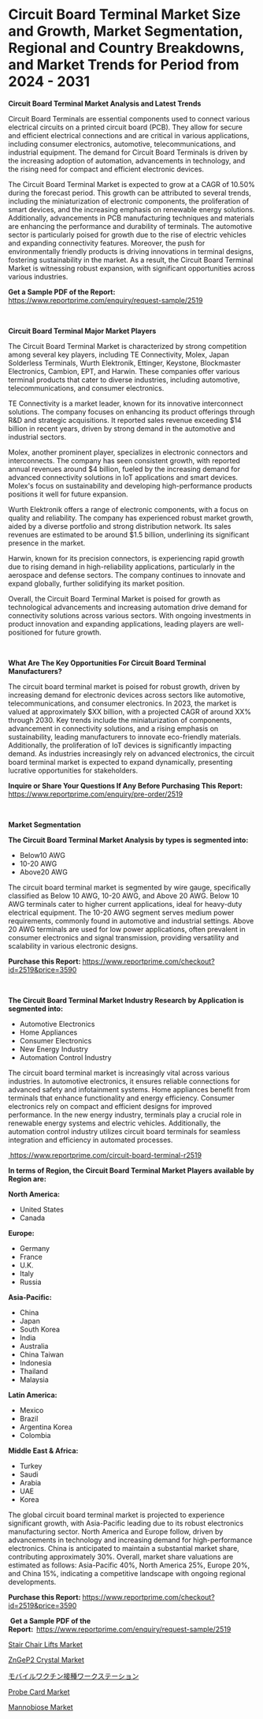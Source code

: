 <p><h1>Circuit Board Terminal Market Size and Growth, Market Segmentation, Regional and Country Breakdowns, and Market Trends for Period from 2024 -  2031</h1></p><p><strong>Circuit Board Terminal Market Analysis and Latest Trends</strong></p>
<p><p>Circuit Board Terminals are essential components used to connect various electrical circuits on a printed circuit board (PCB). They allow for secure and efficient electrical connections and are critical in various applications, including consumer electronics, automotive, telecommunications, and industrial equipment. The demand for Circuit Board Terminals is driven by the increasing adoption of automation, advancements in technology, and the rising need for compact and efficient electronic devices.</p><p>The Circuit Board Terminal Market is expected to grow at a CAGR of 10.50% during the forecast period. This growth can be attributed to several trends, including the miniaturization of electronic components, the proliferation of smart devices, and the increasing emphasis on renewable energy solutions. Additionally, advancements in PCB manufacturing techniques and materials are enhancing the performance and durability of terminals. The automotive sector is particularly poised for growth due to the rise of electric vehicles and expanding connectivity features. Moreover, the push for environmentally friendly products is driving innovations in terminal designs, fostering sustainability in the market. As a result, the Circuit Board Terminal Market is witnessing robust expansion, with significant opportunities across various industries.</p></p>
<p><strong>Get a Sample PDF of the Report:&nbsp;</strong> <a href="https://www.reportprime.com/enquiry/request-sample/2519">https://www.reportprime.com/enquiry/request-sample/2519</a></p>
<p>&nbsp;</p>
<p><strong>Circuit Board Terminal Major Market Players</strong></p>
<p><p>The Circuit Board Terminal Market is characterized by strong competition among several key players, including TE Connectivity, Molex, Japan Solderless Terminals, Wurth Elektronik, Ettinger, Keystone, Blockmaster Electronics, Cambion, EPT, and Harwin. These companies offer various terminal products that cater to diverse industries, including automotive, telecommunications, and consumer electronics.</p><p>TE Connectivity is a market leader, known for its innovative interconnect solutions. The company focuses on enhancing its product offerings through R&D and strategic acquisitions. It reported sales revenue exceeding $14 billion in recent years, driven by strong demand in the automotive and industrial sectors.</p><p>Molex, another prominent player, specializes in electronic connectors and interconnects. The company has seen consistent growth, with reported annual revenues around $4 billion, fueled by the increasing demand for advanced connectivity solutions in IoT applications and smart devices. Molex's focus on sustainability and developing high-performance products positions it well for future expansion.</p><p>Wurth Elektronik offers a range of electronic components, with a focus on quality and reliability. The company has experienced robust market growth, aided by a diverse portfolio and strong distribution network. Its sales revenues are estimated to be around $1.5 billion, underlining its significant presence in the market.</p><p>Harwin, known for its precision connectors, is experiencing rapid growth due to rising demand in high-reliability applications, particularly in the aerospace and defense sectors. The company continues to innovate and expand globally, further solidifying its market position.</p><p>Overall, the Circuit Board Terminal Market is poised for growth as technological advancements and increasing automation drive demand for connectivity solutions across various sectors. With ongoing investments in product innovation and expanding applications, leading players are well-positioned for future growth.</p></p>
<p>&nbsp;</p>
<p><strong>What Are The Key Opportunities For Circuit Board Terminal Manufacturers?</strong></p>
<p><p>The circuit board terminal market is poised for robust growth, driven by increasing demand for electronic devices across sectors like automotive, telecommunications, and consumer electronics. In 2023, the market is valued at approximately $XX billion, with a projected CAGR of around XX% through 2030. Key trends include the miniaturization of components, advancement in connectivity solutions, and a rising emphasis on sustainability, leading manufacturers to innovate eco-friendly materials. Additionally, the proliferation of IoT devices is significantly impacting demand. As industries increasingly rely on advanced electronics, the circuit board terminal market is expected to expand dynamically, presenting lucrative opportunities for stakeholders.</p></p>
<p><strong>Inquire or Share Your Questions If Any Before Purchasing This Report:</strong> <a href="https://www.reportprime.com/enquiry/pre-order/2519">https://www.reportprime.com/enquiry/pre-order/2519</a></p>
<p>&nbsp;</p>
<p><strong>Market Segmentation</strong></p>
<p><strong>The Circuit Board Terminal Market Analysis by types is segmented into:</strong></p>
<p><ul><li>Below10 AWG</li><li>10-20 AWG</li><li>Above20 AWG</li></ul></p>
<p><p>The circuit board terminal market is segmented by wire gauge, specifically classified as Below 10 AWG, 10-20 AWG, and Above 20 AWG. Below 10 AWG terminals cater to higher current applications, ideal for heavy-duty electrical equipment. The 10-20 AWG segment serves medium power requirements, commonly found in automotive and industrial settings. Above 20 AWG terminals are used for low power applications, often prevalent in consumer electronics and signal transmission, providing versatility and scalability in various electronic designs.</p></p>
<p><strong>Purchase this Report:&nbsp;</strong><a href="https://www.reportprime.com/checkout?id=2519&price=3590">https://www.reportprime.com/checkout?id=2519&price=3590</a></p>
<p>&nbsp;</p>
<p><strong>The Circuit Board Terminal Market Industry Research by Application is segmented into:</strong></p>
<p><ul><li>Automotive Electronics</li><li>Home Appliances</li><li>Consumer Electronics</li><li>New Energy Industry</li><li>Automation Control Industry</li></ul></p>
<p><p>The circuit board terminal market is increasingly vital across various industries. In automotive electronics, it ensures reliable connections for advanced safety and infotainment systems. Home appliances benefit from terminals that enhance functionality and energy efficiency. Consumer electronics rely on compact and efficient designs for improved performance. In the new energy industry, terminals play a crucial role in renewable energy systems and electric vehicles. Additionally, the automation control industry utilizes circuit board terminals for seamless integration and efficiency in automated processes.</p></p>
<p><a href="https://www.reportprime.com/circuit-board-terminal-r2519">&nbsp;https://www.reportprime.com/circuit-board-terminal-r2519</a></p>
<p><strong>In terms of Region, the Circuit Board Terminal Market Players available by Region are:</strong></p>
<p>
    <p> <strong> North America: </strong>
        <ul>
            <li>United States</li>
            <li>Canada</li>
        </ul>
        </p> 
    <p> <strong> Europe: </strong>
        <ul>
            <li>Germany</li>
            <li>France</li>
            <li>U.K.</li>
            <li>Italy</li>
            <li>Russia</li>
        </ul>
        </p> 
    <p> <strong> Asia-Pacific: </strong>
        <ul>
            <li>China</li>
            <li>Japan</li>
            <li>South Korea</li>
            <li>India</li>
            <li>Australia</li>
            <li>China Taiwan</li>
            <li>Indonesia</li>
            <li>Thailand</li>
            <li>Malaysia</li>
        </ul>
        </p> 
    <p> <strong> Latin America: </strong>
        <ul>
            <li>Mexico</li>
            <li>Brazil</li>
            <li>Argentina Korea</li>
            <li>Colombia</li>
        </ul>
        </p> 
    <p> <strong> Middle East & Africa: </strong>
        <ul>
            <li>Turkey</li>
            <li>Saudi</li>
            <li>Arabia</li>
            <li>UAE</li>
            <li>Korea</li>
        </ul>
    </p>
    </p>
<p><p>The global circuit board terminal market is projected to experience significant growth, with Asia-Pacific leading due to its robust electronics manufacturing sector. North America and Europe follow, driven by advancements in technology and increasing demand for high-performance electronics. China is anticipated to maintain a substantial market share, contributing approximately 30%. Overall, market share valuations are estimated as follows: Asia-Pacific 40%, North America 25%, Europe 20%, and China 15%, indicating a competitive landscape with ongoing regional developments.</p></p>
<p><strong>Purchase this Report: </strong><a href="https://www.reportprime.com/checkout?id=2519&price=3590">https://www.reportprime.com/checkout?id=2519&price=3590</a></p>
<p>&nbsp;<strong>Get a Sample PDF of the Report:&nbsp;&nbsp;</strong><a href="https://www.reportprime.com/enquiry/request-sample/2519">https://www.reportprime.com/enquiry/request-sample/2519</a></p>
<p><strong></strong></p>
<p><p><a href="https://www.linkedin.com/pulse/stair-chair-lifts-market-global-insights-sales-trends-2024-9rhtf?trackingId=zKqQLnN9Qxqe3jxbeuQriA%3D%3D">Stair Chair Lifts Market</a></p><p><a href="https://github.com/NancyAlvarado586/Market-Research-Report-List-1/blob/main/zngep2-crystal-market.md">ZnGeP2 Crystal Market</a></p><p><a href="https://medium.com/@jefferyyan895/mobile-vaccination-workstation-market-%E3%81%AE%E3%82%B0%E3%83%AD%E3%83%BC%E3%83%90%E3%83%AB%E5%B8%82%E5%A0%B4%E6%A6%82%E8%A6%81%E3%81%AF-%E4%B8%96%E7%95%8C%E3%81%8A%E3%82%88%E3%81%B3%E4%B8%BB%E8%A6%81%E5%B8%82%E5%A0%B4%E3%81%AB%E3%81%8A%E3%81%91%E3%82%8B%E6%A5%AD%E7%95%8C%E3%81%AB%E5%BD%B1%E9%9F%BF%E3%82%92%E4%B8%8E%E3%81%88%E3%82%8B%E4%B8%BB%E8%A6%81%E3%81%AA%E3%83%88%E3%83%AC%E3%83%B3%E3%83%89%E3%81%AB%E3%81%A4%E3%81%84%E3%81%A6-%E7%8B%AC%E8%87%AA%E3%81%AE%E8%A6%96%E7%82%B9%E3%82%92%E6%8F%90%E4%BE%9B%E3%81%97%E3%81%BE%E3%81%99-c4564b83c612">モバイルワクチン接種ワークステーション</a></p><p><a href="https://github.com/JubayerMia832/Market-Research-Report-List-1/blob/main/probe-card-market.md">Probe Card Market</a></p><p><a href="https://issuu.com/reportprime-2/docs/mannobiose-market-size-2030.pptx_f34760b471139e">Mannobiose Market</a></p></p>